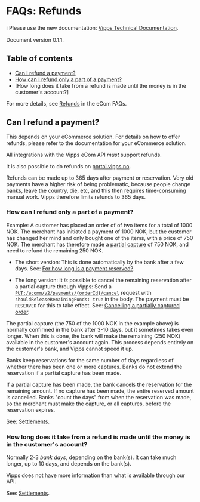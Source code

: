 <!-- START_METADATA
---
title: Refunds
sidebar_position: 40
pagination_next: null
pagination_prev: null
---
END_METADATA -->

# FAQs: Refunds

<!-- START_COMMENT -->

ℹ️ Please use the new documentation:
[Vipps Technical Documentation](https://vippsas.github.io/vipps-developer-docs/).

<!-- END_COMMENT -->

Document version 0.1.1.

<!-- START_TOC -->

## Table of contents

* [Can I refund a payment?](#can-i-refund-a-payment)
* [How can I refund only a part of a payment?](#how-can-i-refund-only-a-part-of-a-payment)
* [How long does it take from a refund is made until the money is in the customer's account?]

<!-- END_TOC -->

For more details, see
[Refunds](https://vippsas.github.io/vipps-developer-docs/docs/APIs/ecom-api/vipps-ecom-api-faq#refunds)
in the eCom FAQs.

## Can I refund a payment?

This depends on your eCommerce solution.
For details on how to offer refunds, please refer to the documentation for your eCommerce solution.

All integrations with the Vipps eCom API _must_  support refunds.

It is also possible to do refunds on
[portal.vipps.no](https://portal.vipps.no).


Refunds can be made up to 365 days after payment or reservation.
Very old payments have a higher risk of being problematic, because people
change banks, leave the country, die, etc,
and this then requires time-consuming manual work.
Vipps therefore limits refunds to 365 days.

### How can I refund only a part of a payment?

Example: A customer has placed an order of of two items for a total of 1000 NOK.
The merchant has initiated a payment of 1000 NOK, but the customer has changed
her mind and only bought one of the items, with a price of 750 NOK. The merchant
has therefore made a
[partial capture](../common-topics/reserve-and-capture#partial-capture)
of 750 NOK, and need to refund the remaining 250 NOK.

* The short version: This is done automatically by the bank after a few days.
See:
[For how long is a payment reserved?](reserve-and-capture-faq.md#for-how-long-is-a-payment-reserved).

* The long version: It _is_ possible to cancel the remaining reservation after a
partial capture through Vipps: Send a
[`PUT:/ecomm/v2/payments/{orderId}/cancel`](https://vippsas.github.io/vipps-developer-docs/api/ecom#tag/Vipps-eCom-API/operation/cancelPaymentRequestUsingPUT)
request with `shouldReleaseRemainingFunds: true` in the body.
The payment must be `RESERVED` for this to take effect.
See:
[Cancelling a partially captured order](https://vippsas.github.io/vipps-developer-docs/docs/APIs/ecom-api/vipps-ecom-api#cancelling-a-partially-captured-order).

The partial capture (the 750 of the 1000 NOK in the example above)
is normally confirmed in the bank after 3-10 days, but it sometimes takes even
longer. When this is done, the bank will make the remaining (250 NOK) available
in the customer's account again. This process depends entirely on the customer's
bank, and Vipps cannot speed it up.

Banks keep reservations for the same number of days regardless of whether there
has been one or more captures. Banks do not extend the reservation if a partial
capture has been made.

If a partial capture has been made, the bank cancels the reservation for the
remaining amount. If no capture has been made, the entire reserved amount is
cancelled. Banks "count the days" from when the reservation was made, so the
merchant must make the capture, or all captures, before the reservation expires.

See: [Settlements](../common-topics/settlements/).

### How long does it take from a refund is made until the money is in the customer's account?

Normally 2-3 _bank days_, depending on the bank(s).
It can take much longer, up to 10 days, and depends on the bank(s).

Vipps does not have more information than what is available through our API.

See: [Settlements](../common-topics/settlements/).

